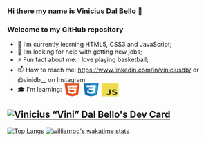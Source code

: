 ### Hi there my name is Vinicius Dal Bello 👋
### Welcome to my GitHub repository
- 🌱 I’m currently learning HTML5, CSS3 and JavaScript;
- 🤔 I’m looking for help with getting new jobs;
- ⚡ Fun fact about me: I love playing basketball;
- 📫 How to reach me: https://www.linkedin.com/in/viniciusdb/ or @vinidb__ on Instagram
- 🎓 I'm learning:
 <img align="center" alt="vinicius-html" height="30" width = "40" src = "https://raw.githubusercontent.com/devicons/devicon/master/icons/html5/html5-original.svg" style="max-width:100%"> </a>
   <img align="center" alt="vinicius-css" height="30" width = "40" src = "https://raw.githubusercontent.com/devicons/devicon/master/icons/css3/css3-original.svg" style="max-width:100%"></a> <a href="https://www.w3schools.com/html/">
  <a href="https://developer.mozilla.org/pt-BR/docs/Web/JavaScript"> <img align="center" alt="vinicius-js" height="30" width = "40" src = "https://raw.githubusercontent.com/devicons/devicon/master/icons/javascript/javascript-original.svg" style="max-width:100%"></a> <a href="https://vuejs.org/">
 ## <a href="https://app.daily.dev/Vinicin"><img src="https://api.daily.dev/devcards/42e85ed45f044a2984ff1d6e79ff1f45.png?r=ko0" width="200" alt="Vinicius “Vini” Dal Bello's Dev Card"/></a>



[![Top Langs](https://github-readme-stats.vercel.app/api/top-langs/?username=vinidalbello)](https://github.com/vinidalbello)
[![willianrod's wakatime stats](https://github-readme-stats.vercel.app/api/wakatime?username=vinidalbello)](https://github.com/vinidalbello)
